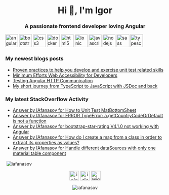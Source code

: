 <h1 align="center">Hi 👋, I'm Igor</h1>
<h3 align="center">A passionate frontend developer loving Angular</h3>

<p><img src="https://devicons.github.io/devicon/devicon.git/icons/angularjs/angularjs-original.svg" alt="angularjs" width="40" height="40"/> <img src="https://devicons.github.io/devicon/devicon.git/icons/bootstrap/bootstrap-plain.svg" alt="bootstrap" width="40" height="40"/> <img src="https://devicons.github.io/devicon/devicon.git/icons/css3/css3-original-wordmark.svg" alt="css3" width="40" height="40"/> <img src="https://devicons.github.io/devicon/devicon.git/icons/docker/docker-original-wordmark.svg" alt="docker" width="40" height="40"/> <img src="https://devicons.github.io/devicon/devicon.git/icons/html5/html5-original-wordmark.svg" alt="html5" width="40" height="40"/> <img src="https://upload.wikimedia.org/wikipedia/commons/d/d1/Ionic_Logo.svg" alt="ionic" width="40" height="40"/> <img src="https://devicons.github.io/devicon/devicon.git/icons/javascript/javascript-original.svg" alt="javascript" width="40" height="40"/> <img src="https://devicons.github.io/devicon/devicon.git/icons/nodejs/nodejs-original-wordmark.svg" alt="nodejs" width="40" height="40"/> <img src="https://devicons.github.io/devicon/devicon.git/icons/sass/sass-original.svg" alt="sass" width="40" height="40"/> <img src="https://devicons.github.io/devicon/devicon.git/icons/typescript/typescript-original.svg" alt="typescript" width="40" height="40"/></p>

### My newest blogs posts
<!-- BLOG-POST-LIST:START -->
- [Proven practices to help you develop and exercise unit test related skills](https://itnext.io/mobiquitys-proven-practices-to-help-you-develop-and-exercise-unit-test-related-skills-c9134fac35e1?source=rss-fe4bb573648b------2)
- [Minimum Efforts Web Accessibility for Developers](https://itnext.io/minimum-efforts-web-accessibility-for-developers-9bca02dd63ff?source=rss-fe4bb573648b------2)
- [Testing Angular HTTP Communication](https://itnext.io/testing-angular-http-communication-9a120a10da18?source=rss-fe4bb573648b------2)
- [My short journey from TypeScript to JavaScript with JSDoc and back](https://medium.com/@igorafanasov/my-short-journey-from-typescript-to-javascript-with-jsdoc-and-back-c9ddc0471b5a?source=rss-fe4bb573648b------2)
<!-- BLOG-POST-LIST:END -->

### My latest StackOverflow Activity
<!-- STACKOVERFLOW:START -->
- [Answer by IAfanasov for How to Unit Test MatBottomSheet](https://stackoverflow.com/questions/68541162/how-to-unit-test-matbottomsheet/68545073#68545073)
- [Answer by IAfanasov for ERROR TypeError: a.getCountryCodeOrDefault is not a function](https://stackoverflow.com/questions/68539727/error-typeerror-a-getcountrycodeordefault-is-not-a-function/68540472#68540472)
- [Answer by IAfanasov for bootstrap-star-rating V4.1.0 not working with Angular](https://stackoverflow.com/questions/68531118/bootstrap-star-rating-v4-1-0-not-working-with-angular/68532446#68532446)
- [Answer by IAfanasov for How do I create a map from a class in order to extract its properties as values?](https://stackoverflow.com/questions/68529892/how-do-i-create-a-map-from-a-class-in-order-to-extract-its-properties-as-values/68530023#68530023)
- [Answer by IAfanasov for Handle different dataSources with only one material table component](https://stackoverflow.com/questions/68499055/handle-different-datasources-with-only-one-material-table-component/68501440#68501440)
<!-- STACKOVERFLOW:END -->

<p>&nbsp;<img align="center" src="https://github-readme-stats.vercel.app/api?username=iafanasov&show_icons=true" alt="iafanasov" /></p>

<p align="center">
<a href="https://linkedin.com/in/iafanasov" target="blank"><img align="center" src="https://cdn.jsdelivr.net/npm/simple-icons@3.0.1/icons/linkedin.svg" alt="iafanasov" height="30" width="30" /></a>
<a href="https://stackoverflow.com/users/iafanasov" target="blank"><img align="center" src="https://cdn.jsdelivr.net/npm/simple-icons@3.0.1/icons/stackoverflow.svg" alt="iafanasov" height="30" width="30" /></a>
<a href="https://medium.com/@igorafanasov" target="blank"><img align="center" src="https://cdn.jsdelivr.net/npm/simple-icons@3.0.1/icons/medium.svg" alt="@igorafanasov" height="30" width="30" /></a>
</p>

<p  align="center"> <img src="https://komarev.com/ghpvc/?username=iafanasov" alt="iafanasov" /> </p>
